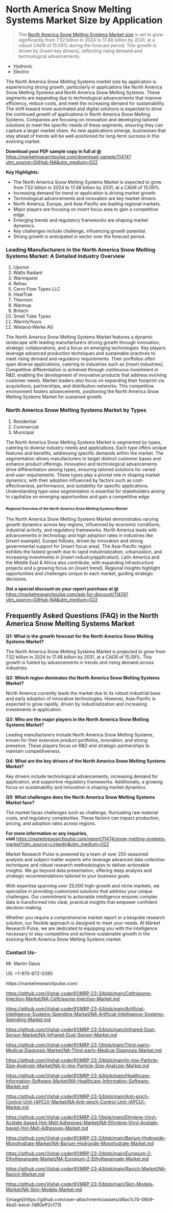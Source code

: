 <h1>North America Snow Melting Systems Market&nbsp;Size by Application</h1><blockquote><p>The <a href="https://marketresearchpulse.com/download-sample/11474?utm_source=GitHub-NA&amp;utm_medium=022">North America Snow Melting Systems Market size</a> is set to grow significantly from 7.52 billion in 2024 to 17.48 billion by 2031, at a robust CAGR of 15.09% during the forecast period. This growth is driven by [insert key drivers], reflecting rising demand and technological advancements.</p></blockquote><ul><li>Hydronic<li> Electric</li></ul><p>The North America Snow Melting Systems market size by application is experiencing strong growth, particularly in applications like North America Snow Melting Systems and North America Snow Melting Systems. These segments are expanding due to technological advancements that improve efficiency, reduce costs, and meet the increasing demand for sustainability. The shift toward more automated and digital solutions is expected to drive the continued growth of applications in North America Snow Melting Systems. Companies are focusing on innovation and developing tailored solutions to meet the specific needs of these segments, ensuring they can capture a larger market share. As new applications emerge, businesses that stay ahead of trends will be well-positioned for long-term success in this evolving market.</p><p><strong>Download your PDF sample copy in full at @ </strong><a href="https://marketresearchpulse.com/download-sample/11474?utm_source=GitHub-NA&amp;utm_medium=022">https://marketresearchpulse.com/download-sample/11474?utm_source=GitHub-NA&amp;utm_medium=022</a></p><p><strong>Key Highlights: </strong></p><ul><li>The North America Snow Melting Systems Market is expected to grow from 7.52 billion in 2024 to 17.48 billion by 2031, at a CAGR of 15.09%.</li><li>Increasing demand for trend or application is driving market growth.</li><li>Technological advancements and innovation are key market drivers.</li><li>North America, Europe, and Asia-Pacific are leading regional markets.</li><li>Major players are focusing on insert focus area to gain a competitive edge.</li><li>Emerging trends and regulatory frameworks are shaping market dynamics.</li><li>Key challenges include challenge, influencing growth potential.</li><li>Strong growth is anticipated in sector over the forecast period.</li></ul><h3>Leading Manufacturers in the North America Snow Melting Systems Market: A Detailed Industry Overview</h3><ol><li>Uponor</li><li>Watts Radiant</li><li>Warmquest</li><li>Rehau</li><li>Cerro Flow Types LLC</li><li>HeatTrak</li><li>Thermon</li><li>Warmup</li><li>Britech</li><li>Small Tube Types</li><li>WarmlyYours</li><li>Wieland-Werke AG</li></ol><div class="flex max-w-full flex-col flex-grow"><div class="min-h-8 text-message flex w-full flex-col items-end gap-2 whitespace-normal break-words [.text-message+&amp;]:mt-5" dir="auto" data-message-author-role="assistant" data-message-id="fd8432e4-4910-450d-b182-61b7bfb0a01f" data-message-model-slug="gpt-4o"><div class="flex w-full flex-col gap-1 empty:hidden first:pt-[3px]"><div class="markdown prose w-full break-words dark:prose-invert light"><p>The North America Snow Melting Systems Market features a dynamic landscape with leading manufacturers driving growth through innovation, strategic collaborations, and a focus on emerging technologies. Key players leverage advanced production techniques and sustainable practices to meet rising demand and regulatory requirements. Their portfolios often span diverse applications, catering to industries such as [insert industries]. Competitive differentiation is achieved through continuous investment in R&amp;D, enabling the development of innovative products that address evolving customer needs. Market leaders also focus on expanding their footprint via acquisitions, partnerships, and distribution networks. This competitive environment fosters advancements, positioning the North America Snow Melting Systems Market for sustained growth.</p></div></div></div></div><h3>North America Snow Melting Systems Market by Types</h3><ol><li>Residential<li> Commercial<li> Municipal</li></ol><div class="flex max-w-full flex-col flex-grow"><div class="min-h-8 text-message flex w-full flex-col items-end gap-2 whitespace-normal break-words [.text-message+&amp;]:mt-5" dir="auto" data-message-author-role="assistant" data-message-id="084470be-0bb7-4664-bddf-5156b4f41249" data-message-model-slug="gpt-4o-mini"><div class="flex w-full flex-col gap-1 empty:hidden first:pt-[3px]"><div class="markdown prose w-full break-words dark:prose-invert light"><p>The North America Snow Melting Systems Market is segmented by types, catering to diverse industry needs and applications. Each type offers unique features and benefits, addressing specific demands within the market. The segmentation allows manufacturers to target distinct customer bases and enhance product offerings. Innovation and technological advancements drive differentiation among types, ensuring tailored solutions for varied end-user requirements. These types play a pivotal role in shaping market dynamics, with their adoption influenced by factors such as cost-effectiveness, performance, and suitability for specific applications. Understanding type-wise segmentation is essential for stakeholders aiming to capitalize on emerging opportunities and gain a competitive edge.</p></div></div></div></div><h3><span style="font-size: 11px;">Regional Overview of the North America Snow Melting Systems Market</span></h3><div class="flex max-w-full flex-col flex-grow"><div class="min-h-8 text-message flex w-full flex-col items-end gap-2 whitespace-normal break-words [.text-message+&amp;]:mt-5" dir="auto" data-message-author-role="assistant" data-message-id="e9038762-ce64-4e30-91c9-9bd413514231" data-message-model-slug="gpt-4o-mini"><div class="flex w-full flex-col gap-1 empty:hidden first:pt-[3px]"><div class="markdown prose w-full break-words dark:prose-invert light"><p>The North America Snow Melting Systems Market demonstrates varying growth dynamics across key regions, influenced by economic conditions, industrial activity, and regulatory frameworks. North America leads with advancements in technology and high adoption rates in industries like [insert example]. Europe follows, driven by innovation and strong governmental support for [insert focus area]. The Asia-Pacific region exhibits the fastest growth due to rapid industrialization, urbanization, and increasing investments in [insert industry/application]. Latin America and the Middle East &amp; Africa also contribute, with expanding infrastructure projects and a growing focus on [insert trend]. Regional insights highlight opportunities and challenges unique to each market, guiding strategic decisions.</p></div></div></div></div><p><strong>Get a special discount on your report purchase at @ </strong><a href="https://marketresearchpulse.com/ask-for-discount/11474?utm_source=GitHub-NA&amp;utm_medium=022">https://marketresearchpulse.com/ask-for-discount/11474?utm_source=GitHub-NA&amp;utm_medium=022</a></p><h2>Frequently Asked Questions (FAQ) in the North America Snow Melting Systems Market</h2><p><strong>Q1: What is the growth forecast for the North America Snow Melting Systems Market?</strong></p><p>The North America Snow Melting Systems Market is projected to grow from 7.52 billion in 2024 to 17.48 billion by 2031, at a CAGR of 15.09%. This growth is fueled by advancements in trends and rising demand across industries.</p><p><strong>Q2: Which region dominates the North America Snow Melting Systems Market?</strong></p><p>North America currently leads the market due to its robust industrial base and early adoption of innovative technologies. However, Asia-Pacific is expected to grow rapidly, driven by industrialization and increasing investments in application.</p><p><strong>Q3: Who are the major players in the North America Snow Melting Systems Market?</strong></p><p>Leading manufacturers include North America Snow Melting Systems, known for their extensive product portfolios, innovation, and strong presence. These players focus on R&amp;D and strategic partnerships to maintain competitiveness.</p><p><strong>Q4: What are the key drivers of the North America Snow Melting Systems Market?</strong></p><p>Key drivers include technological advancements, increasing demand for application, and supportive regulatory frameworks. Additionally, a growing focus on sustainability and innovation is shaping market dynamics.</p><p><strong>Q5: What challenges does the North America Snow Melting Systems Market face?</strong></p><p>The market faces challenges such as challenge, fluctuating raw material costs, and regulatory complexities. These factors can impact production, pricing, and adoption rates across regions.</p><p><strong>For more information or any inquiries, visit&nbsp;</strong><a href="https://marketresearchpulse.com/report/11474/snow-melting-systems-market?utm_source=Linkedin&utm_medium=022">https://marketresearchpulse.com/report/11474/snow-melting-systems-market?utm_source=Linkedin&utm_medium=022</a></p><p>Market Research Pulse is powered by a team of over 250 seasoned analysts and subject matter experts who leverage advanced data collection techniques and robust research methodologies to deliver actionable insights. We go beyond data presentation, offering deep analysis and strategic recommendations tailored to your business goals.</p><p>With expertise spanning over 25,000 high-growth and niche markets, we specialize in providing customized solutions that address your unique challenges. Our commitment to actionable intelligence ensures complex data is transformed into clear, practical insights that empower confident decision-making.</p><p>Whether you require a comprehensive market report or a bespoke research solution, our flexible approach is designed to meet your needs. At Market Research Pulse, we are dedicated to equipping you with the intelligence necessary to stay competitive and achieve sustainable growth in the evolving North America Snow Melting Systems market.</p><h3><strong>Contact Us-</strong></h3><p>Mr. Martin Davis</p><p>US: +1-970-672-0390</p><p>https://marketresearchpulse.com/</p><p><a href="https://github.com/Vishal-coder91/MRP-23-3/blob/main/Ceftriaxone-Injection-Market/NA-Ceftriaxone-Injection-Market.md">https://github.com/Vishal-coder91/MRP-23-3/blob/main/Ceftriaxone-Injection-Market/NA-Ceftriaxone-Injection-Market.md</a></p><p><a href="https://github.com/Vishal-coder91/MRP-23-4/blob/main/Artificial-Intelligence-Systems-Spending-Market/NA-Artificial-Intelligence-Systems-Spending-Market.md">https://github.com/Vishal-coder91/MRP-23-4/blob/main/Artificial-Intelligence-Systems-Spending-Market/NA-Artificial-Intelligence-Systems-Spending-Market.md</a></p><p><a href="https://github.com/Vishal-coder91/MRP-23-5/blob/main/Infrared-Dust-Sensor-Market/NA-Infrared-Dust-Sensor-Market.md">https://github.com/Vishal-coder91/MRP-23-5/blob/main/Infrared-Dust-Sensor-Market/NA-Infrared-Dust-Sensor-Market.md</a></p><p><a href="https://github.com/Vishal-coder91/MRP-23-1/blob/main/Third-party-Medical-Diagnosis-Market/NA-Third-party-Medical-Diagnosis-Market.md">https://github.com/Vishal-coder91/MRP-23-1/blob/main/Third-party-Medical-Diagnosis-Market/NA-Third-party-Medical-Diagnosis-Market.md</a></p><p><a href="https://github.com/Vishal-coder91/MRP-23-3/blob/main/In-line-Particle-Size-Analyzer-Market/NA-In-line-Particle-Size-Analyzer-Market.md">https://github.com/Vishal-coder91/MRP-23-3/blob/main/In-line-Particle-Size-Analyzer-Market/NA-In-line-Particle-Size-Analyzer-Market.md</a></p><p><a href="https://github.com/Vishal-coder91/MRP-23-4/blob/main/Healthcare-Information-Software-Market/NA-Healthcare-Information-Software-Market.md">https://github.com/Vishal-coder91/MRP-23-4/blob/main/Healthcare-Information-Software-Market/NA-Healthcare-Information-Software-Market.md</a></p><p><a href="https://github.com/Vishal-coder91/MRP-23-5/blob/main/Anti-pinch-Control-Unit-(APCU)-Market/NA-Anti-pinch-Control-Unit-(APCU)-Market.md">https://github.com/Vishal-coder91/MRP-23-5/blob/main/Anti-pinch-Control-Unit-(APCU)-Market/NA-Anti-pinch-Control-Unit-(APCU)-Market.md</a></p><p><a href="https://github.com/Vishal-coder91/MRP-23-1/blob/main/Ethylene-Vinyl-Acetate-based-Hot-Melt-Adhesives-Market/NA-Ethylene-Vinyl-Acetate-based-Hot-Melt-Adhesives-Market.md">https://github.com/Vishal-coder91/MRP-23-1/blob/main/Ethylene-Vinyl-Acetate-based-Hot-Melt-Adhesives-Market/NA-Ethylene-Vinyl-Acetate-based-Hot-Melt-Adhesives-Market.md</a></p><p><a href="https://github.com/Vishal-coder91/MRP-23-2/blob/main/Barium-Hydroxide-Monohydrate-Market/NA-Barium-Hydroxide-Monohydrate-Market.md">https://github.com/Vishal-coder91/MRP-23-2/blob/main/Barium-Hydroxide-Monohydrate-Market/NA-Barium-Hydroxide-Monohydrate-Market.md</a></p><p><a href="https://github.com/Vishal-coder91/MRP-23-3/blob/main/Europium-2-Ethylhexanoate-Market/NA-Europium-2-Ethylhexanoate-Market.md">https://github.com/Vishal-coder91/MRP-23-3/blob/main/Europium-2-Ethylhexanoate-Market/NA-Europium-2-Ethylhexanoate-Market.md</a></p><p><a href="https://github.com/Vishal-coder91/MRP-23-4/blob/main/Ravicti-Market/NA-Ravicti-Market.md">https://github.com/Vishal-coder91/MRP-23-4/blob/main/Ravicti-Market/NA-Ravicti-Market.md</a></p><p><a href="https://github.com/Vishal-coder91/MRP-23-5/blob/main/Skin-Models-Market/NA-Skin-Models-Market.md">https://github.com/Vishal-coder91/MRP-23-5/blob/main/Skin-Models-Market/NA-Skin-Models-Market.md</a></p>
![image](https://github.com/user-attachments/assets/d6ac1c74-06b9-4ba5-becd-7d80eff2cf73)
